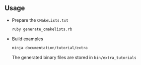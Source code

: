 ## Usage

* Prepare the `CMakeLists.txt`

  ```bash
  ruby generate_cmakelists.rb
  ```

* Build examples

  ```bash
  ninja documentation/tutorial/extra
  ```

  The generated binary files are stored in `bin/extra_tutorials`